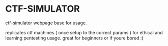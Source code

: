 # CTF-SIMULATOR
ctf-simulator webpage base for usage.

replicates ctf machines ( once setup to the correct params )
for ethical and learning pentesting usage. great for beginners or if youre bored :)
